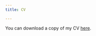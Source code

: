 ```yaml
---
title: CV

---
```


You can download a copy of my CV [here](https://www.dropbox.com/s/h4c7mjag396nkho/Cepuran%202021-01%20CV.pdf?dl=0).